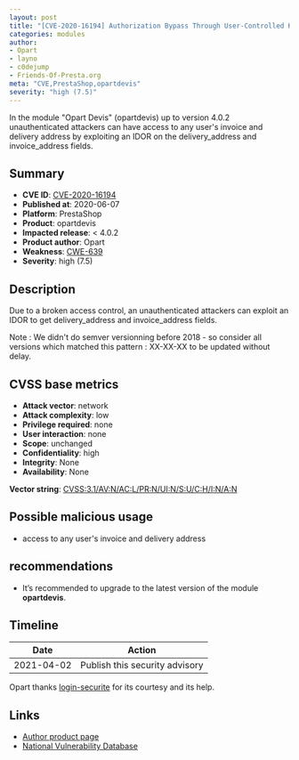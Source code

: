 ```yaml
---
layout: post
title: "[CVE-2020-16194] Authorization Bypass Through User-Controlled Key"
categories: modules
author:
- Opart
- layno
- c0dejump
- Friends-Of-Presta.org
meta: "CVE,PrestaShop,opartdevis"
severity: "high (7.5)"
---
```


In the module "Opart Devis" (opartdevis) up to version 4.0.2 unauthenticated attackers can have access to any user's invoice and delivery address by exploiting an IDOR on the delivery_address and invoice_address fields.


## Summary

* **CVE ID**: [CVE-2020-16194](https://nvd.nist.gov/vuln/detail/CVE-2020-16194)
* **Published at**: 2020-06-07
* **Platform**: PrestaShop
* **Product**: opartdevis
* **Impacted release**: < 4.0.2 
* **Product author**: Opart
* **Weakness**: [CWE-639](https://cwe.mitre.org/data/definitions/639.html)
* **Severity**: high (7.5)

## Description

Due to a broken access control, an unauthenticated attackers can exploit an IDOR to get delivery_address and invoice_address fields.

Note : We didn't do semver versionning before 2018 - so consider all versions which matched this pattern : XX-XX-XX to be updated without delay.

## CVSS base metrics

* **Attack vector**: network
* **Attack complexity**: low
* **Privilege required**: none
* **User interaction**: none
* **Scope**: unchanged
* **Confidentiality**: high
* **Integrity**: None
* **Availability**: None

**Vector string**: [CVSS:3.1/AV:N/AC:L/PR:N/UI:N/S:U/C:H/I:N/A:N](https://nvd.nist.gov/vuln-metrics/cvss/v3-calculator?vector=AV:N/AC:L/PR:N/UI:N/S:U/C:L/I:N/A:N)

## Possible malicious usage

* access to any user's invoice and delivery address

## recommendations

* It’s recommended to upgrade to the latest version of the module **opartdevis**.

## Timeline

| Date | Action |
|--|--|
| 2021-04-02 | Publish this security advisory |


Opart thanks [login-securite](https://github.com/login-securite) for its courtesy and its help.

## Links

* [Author product page](https://www.store-opart.fr/p/25-devis.html)
* [National Vulnerability Database](https://nvd.nist.gov/vuln/detail/CVE-2020-16194)
